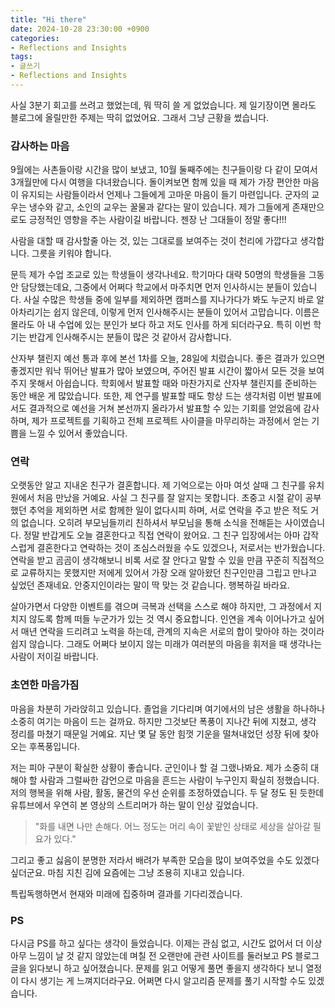 ```yaml
---
title: "Hi there"
date: 2024-10-28 23:30:00 +0900
categories:
- Reflections and Insights
tags:
- 글쓰기
- Reflections and Insights
---
```


사실 3분기 회고를 쓰려고 했었는데, 뭐 딱히 쓸 게 없었습니다. 제 일기장이면 몰라도 블로그에 올릴만한 주제는 딱히 없었어요. 그래서 그냥 근황을 썼습니다.  

### 감사하는 마음

9월에는 사촌들이랑 시간을 많이 보냈고, 10월 둘째주에는 친구들이랑 다 같이 모여서 3개월만에 다시 여행을 다녀왔습니다. 돌이켜보면 함께 있을 때 제가 가장 편안한 마음이 유지되는 사람들이라서 언제나 그들에게 고마운 마음이 들기 마련입니다. 군자의 교우는 냉수와 같고, 소인의 교우는 꿀물과 같다는 말이 있습니다. 제가 그들에게 존재만으로도 긍정적인 영향을 주는 사람이길 바랍니다. 젠장 난 그대들이 정말 좋다!!!  

사람을 대할 때 감사할줄 아는 것, 있는 그대로를 보여주는 것이 천리에 가깝다고 생각합니다. 그릇을 키워야 합니다.  

문득 제가 수업 조교로 있는 학생들이 생각나네요. 학기마다 대략 50명의 학생들을 그동안 담당했는데요, 그중에서 어쩌다 학교에서 마주치면 먼저 인사하시는 분들이 있습니다. 사실 수많은 학생들 중에 일부를 제외하면 캠퍼스를 지나가다가 봐도 누군지 바로 알아차리기는 쉽지 않은데, 이렇게 먼저 인사해주시는 분들이 있어서 고맙습니다. 이름은 몰라도 아 내 수업에 있는 분인가 보다 하고 저도 인사를 하게 되더라구요. 특히 이번 학기는 반갑게 인사해주시는 분들이 많은 것 같아서 감사합니다.  

산자부 챌린지 예선 통과 후에 본선 1차를 오늘, 28일에 치렀습니다. 좋은 결과가 있으면 좋겠지만 워낙 뛰어난 발표가 많아 보였으며, 주어진 발표 시간이 짧아서 모든 것을 보여주지 못해서 아쉽습니다. 학회에서 발표할 때와 마찬가지로 산자부 챌린지를 준비하는 동안 배운 게 많았습니다. 또한, 제 연구를 발표할 때도 항상 드는 생각처럼 이번 발표에서도 결과적으로 예선을 거쳐 본선까지 올라가서 발표할 수 있는 기회를 얻었음에 감사하며, 제가 프로젝트를 기획하고 전체 프로젝트 사이클을 마무리하는 과정에서 얻는 기쁨을 느낄 수 있어서 좋았습니다.  


### 연락

오랫동안 알고 지내온 친구가 결혼합니다. 제 기억으로는 아마 여섯 살때 그 친구를 유치원에서 처음 만났을 거예요. 사실 그 친구를 잘 알지는 못합니다. 초중고 시절 같이 공부했던 추억을 제외하면 서로 함께한 일이 없다시피 하며, 서로 연락을 주고 받은 적도 거의 없습니다. 오히려 부모님들끼리 친하셔서 부모님을 통해 소식을 전해듣는 사이였습니다. 정말 반갑게도 오늘 결혼한다고 직접 연락이 왔어요. 그 친구 입장에서는 아마 갑작스럽게 결혼한다고 연락하는 것이 조심스러웠을 수도 있겠으나, 저로서는 반가웠습니다. 연락을 받고 곰곰이 생각해보니 비록 서로 잘 안다고 말할 수 있을 만큼 꾸준히 직접적으로 교류하지는 못했지만 저에게 있어서 가장 오래 알아왔던 친구인만큼 그립고 만나고 싶었던 존재네요. 안중지인이라는 말이 딱 맞는 것 같습니다. 행복하길 바라요. 

살아가면서 다양한 이벤트를 겪으며 극복과 선택을 스스로 해야 하지만, 그 과정에서 지치지 않도록 함께 떠들 누군가가 있는 것 역시 중요합니다. 인연을 계속 이어나가고 싶어서 매년 연락을 드리려고 노력을 하는데, 관계의 지속은 서로의 합이 맞아야 하는 것이라 쉽지 않습니다. 그래도 어쩌다 보이지 않는 미래가 여러분의 마음을 휘저을 때 생각나는 사람이 저이길 바랍니다.   


### 초연한 마음가짐

마음을 차분히 가라앉히고 있습니다. 졸업을 기다리며 여기에서의 남은 생활을 하나하나 소중히 여기는 마음이 드는 걸까요. 하지만 그것보단 폭풍이 지나간 뒤에 지쳤고, 생각 정리를 마쳤기 때문일 거예요. 지난 몇 달 동안 힘껏 기운을 떨쳐내었던 성장 뒤에 찾아오는 후폭풍입니다.   

저는 피아 구분이 확실한 상황이 좋습니다. 군인이나 할 걸 그랬나봐요. 제가 소중히 대해야 할 사람과 그럴싸한 감언으로 마음을 흔드는 사람이 누구인지 확실히 정했습니다. 저의 행복을 위해 사람, 활동, 물건의 우선 순위를 조정하였습니다. 두 달 정도 된 듯한데 유튜브에서 우연히 본 영상의 스트리머가 하는 말이 인상 깊었습니다.   

> "화를 내면 나만 손해다. 어느 정도는 머리 속이 꽃밭인 상태로 세상을 살아갈 필요가 있다."  

그리고 좋고 싫음이 분명한 저라서 배려가 부족한 모습을 많이 보여주었을 수도 있겠다 싶더군요. 마침 지친 김에 요즘에는 그냥 조용히 지내고 있습니다.   

특립독행하면서 현재와 미래에 집중하며 결과를 기다리겠습니다.  


### PS

다시금 PS를 하고 싶다는 생각이 들었습니다. 이제는 관심 없고, 시간도 없어서 더 이상 아무 느낌이 날 것 같지 않았는데 며칠 전 오랜만에 관련 사이트를 둘러보고 PS 블로그 글을 읽다보니 하고 싶어졌습니다. 문제를 읽고 어떻게 풀면 좋을지 생각하다 보니 열정이 다시 생기는 게 느껴지더라구요. 어쩌면 다시 알고리즘 문제를 풀기 시작할 수도 있겠습니다.
